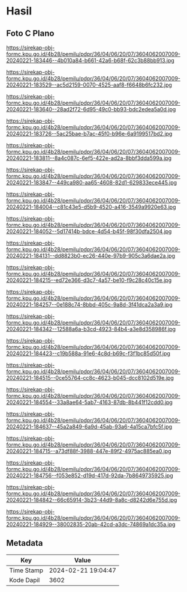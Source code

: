 # Hasil

## Foto C Plano

https://sirekap-obj-formc.kpu.go.id/4b28/pemilu/pdpr/36/04/06/20/07/3604062007009-20240221-183446--4b010a84-b661-42a6-b68f-62c3b88bb913.jpg

https://sirekap-obj-formc.kpu.go.id/4b28/pemilu/pdpr/36/04/06/20/07/3604062007009-20240221-183529--ac5d2159-0070-4525-aaf8-f6648b6fc232.jpg

https://sirekap-obj-formc.kpu.go.id/4b28/pemilu/pdpr/36/04/06/20/07/3604062007009-20240221-183640--28ad2f72-6d95-49c0-bb93-bdc2edea5a0d.jpg

https://sirekap-obj-formc.kpu.go.id/4b28/pemilu/pdpr/36/04/06/20/07/3604062007009-20240221-183726--5ac25bae-b7ac-45f0-b96e-6a9199517bd2.jpg

https://sirekap-obj-formc.kpu.go.id/4b28/pemilu/pdpr/36/04/06/20/07/3604062007009-20240221-183811--8a4c087c-6ef5-422e-ad2a-8bbf3dda599a.jpg

https://sirekap-obj-formc.kpu.go.id/4b28/pemilu/pdpr/36/04/06/20/07/3604062007009-20240221-183847--449ca980-aa65-4608-82d1-629833ece445.jpg

https://sirekap-obj-formc.kpu.go.id/4b28/pemilu/pdpr/36/04/06/20/07/3604062007009-20240221-184004--c81c43e5-d5b9-4520-a416-3549a9920e63.jpg

https://sirekap-obj-formc.kpu.go.id/4b28/pemilu/pdpr/36/04/06/20/07/3604062007009-20240221-184052--5d17414b-bdce-4d54-b45f-98f30dfa2504.jpg

https://sirekap-obj-formc.kpu.go.id/4b28/pemilu/pdpr/36/04/06/20/07/3604062007009-20240221-184131--dd8823b0-ec26-440e-97b9-905c3a6dae2a.jpg

https://sirekap-obj-formc.kpu.go.id/4b28/pemilu/pdpr/36/04/06/20/07/3604062007009-20240221-184215--ed72e366-d3c7-4a57-be10-f9c28c40c15e.jpg

https://sirekap-obj-formc.kpu.go.id/4b28/pemilu/pdpr/36/04/06/20/07/3604062007009-20240221-184257--0e188c74-8bbd-405c-9a8d-3f41dca2a3a9.jpg

https://sirekap-obj-formc.kpu.go.id/4b28/pemilu/pdpr/36/04/06/20/07/3604062007009-20240221-184342--12588a6a-b3cd-4923-84b4-a3e8d358986f.jpg

https://sirekap-obj-formc.kpu.go.id/4b28/pemilu/pdpr/36/04/06/20/07/3604062007009-20240221-184423--c19b588a-91e6-4c8d-b69c-f3f1bc85d50f.jpg

https://sirekap-obj-formc.kpu.go.id/4b28/pemilu/pdpr/36/04/06/20/07/3604062007009-20240221-184515--0ce55764-cc8c-4623-b045-dcc8102d519e.jpg

https://sirekap-obj-formc.kpu.go.id/4b28/pemilu/pdpr/36/04/06/20/07/3604062007009-20240221-184554--33a8ae64-5ab7-4163-87db-8b441f12cdd0.jpg

https://sirekap-obj-formc.kpu.go.id/4b28/pemilu/pdpr/36/04/06/20/07/3604062007009-20240221-184637--45a2a849-6a9d-45ab-93a6-4a15ca7bfc5f.jpg

https://sirekap-obj-formc.kpu.go.id/4b28/pemilu/pdpr/36/04/06/20/07/3604062007009-20240221-184715--a73df88f-3988-447e-89f2-4975ac885ea0.jpg

https://sirekap-obj-formc.kpu.go.id/4b28/pemilu/pdpr/36/04/06/20/07/3604062007009-20240221-184756--f053e852-d19d-417d-92da-7b8649735925.jpg

https://sirekap-obj-formc.kpu.go.id/4b28/pemilu/pdpr/36/04/06/20/07/3604062007009-20240221-184842--66c65914-3b23-44d9-8a8c-d8242d6e755d.jpg

https://sirekap-obj-formc.kpu.go.id/4b28/pemilu/pdpr/36/04/06/20/07/3604062007009-20240221-184929--38002835-20ab-42cd-a3dc-74869a1dc35a.jpg


## Metadata

| Key        | Value               |
| ---------- | ------------------- |
| Time Stamp | 2024-02-21 19:04:47 |
| Kode Dapil | 3602                |



